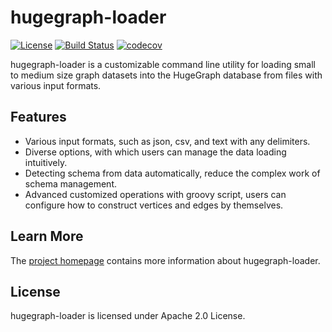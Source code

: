 # hugegraph-loader

[![License](https://img.shields.io/badge/license-Apache%202-0E78BA.svg)](https://www.apache.org/licenses/LICENSE-2.0.html)
[![Build Status](https://travis-ci.org/hugegraph/hugegraph-loader.svg?branch=release-0.9)](https://travis-ci.org/hugegraph/hugegraph-loader)
[![codecov](https://codecov.io/gh/hugegraph/hugegraph-loader/branch/release-0.9/graph/badge.svg)](https://codecov.io/gh/hugegraph/hugegraph-loader)

hugegraph-loader is a customizable command line utility for loading small to medium size graph datasets into the HugeGraph database from files with various input formats.

## Features

- Various input formats, such as json, csv, and text with any delimiters.
- Diverse options, with which users can manage the data loading intuitively.
- Detecting schema from data automatically, reduce the complex work of schema management.
- Advanced customized operations with groovy script, users can configure how to construct vertices and edges by themselves.

## Learn More

The [project homepage](https://hugegraph.github.io/hugegraph-doc/) contains more information about hugegraph-loader. 

## License

hugegraph-loader is licensed under Apache 2.0 License.